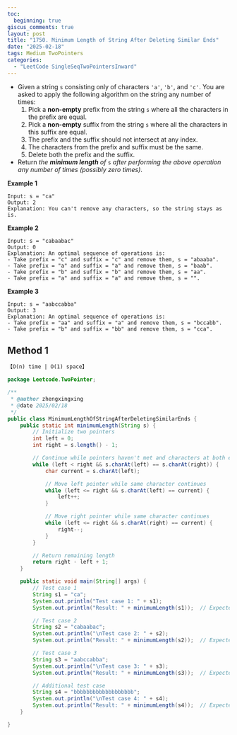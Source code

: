 ```yaml
---
toc:
  beginning: true
giscus_comments: true
layout: post
title: "1750. Minimum Length of String After Deleting Similar Ends"
date: "2025-02-18"
tags: Medium TwoPointers
categories:
  - "LeetCode SingleSeqTwoPointersInward"
---
```




- Given a string `s` consisting only of characters `'a'`, `'b'`, and `'c'`. You are asked to apply the following algorithm on the string any number of times:
  1. Pick a **non-empty** prefix from the string `s` where all the characters in the prefix are equal.
  2. Pick a **non-empty** suffix from the string `s` where all the characters in this suffix are equal.
  3. The prefix and the suffix should not intersect at any index.
  4. The characters from the prefix and suffix must be the same.
  5. Delete both the prefix and the suffix.
- Return *the **minimum length** of* `s` *after performing the above operation any number of times (possibly zero times)*.

**Example 1**

```
Input: s = "ca"
Output: 2
Explanation: You can't remove any characters, so the string stays as is.
```

**Example 2**

```
Input: s = "cabaabac"
Output: 0
Explanation: An optimal sequence of operations is:
- Take prefix = "c" and suffix = "c" and remove them, s = "abaaba".
- Take prefix = "a" and suffix = "a" and remove them, s = "baab".
- Take prefix = "b" and suffix = "b" and remove them, s = "aa".
- Take prefix = "a" and suffix = "a" and remove them, s = "".
```

**Example 3**

```
Input: s = "aabccabba"
Output: 3
Explanation: An optimal sequence of operations is:
- Take prefix = "aa" and suffix = "a" and remove them, s = "bccabb".
- Take prefix = "b" and suffix = "bb" and remove them, s = "cca".
```

## Method 1

```tex
【O(n) time | O(1) space】
```

```java
package Leetcode.TwoPointer;

/**
 * @author zhengxingxing
 * @date 2025/02/18
 */
public class MinimumLengthOfStringAfterDeletingSimilarEnds {
    public static int minimumLength(String s) {
        // Initialize two pointers
        int left = 0;
        int right = s.length() - 1;

        // Continue while pointers haven't met and characters at both ends are same
        while (left < right && s.charAt(left) == s.charAt(right)) {
            char current = s.charAt(left);

            // Move left pointer while same character continues
            while (left <= right && s.charAt(left) == current) {
                left++;
            }

            // Move right pointer while same character continues
            while (left <= right && s.charAt(right) == current) {
                right--;
            }
        }

        // Return remaining length
        return right - left + 1;
    }

    public static void main(String[] args) {
        // Test case 1
        String s1 = "ca";
        System.out.println("Test case 1: " + s1);
        System.out.println("Result: " + minimumLength(s1));  // Expected output: 2

        // Test case 2
        String s2 = "cabaabac";
        System.out.println("\nTest case 2: " + s2);
        System.out.println("Result: " + minimumLength(s2));  // Expected output: 0

        // Test case 3
        String s3 = "aabccabba";
        System.out.println("\nTest case 3: " + s3);
        System.out.println("Result: " + minimumLength(s3));  // Expected output: 3

        // Additional test case
        String s4 = "bbbbbbbbbbbbbbbbbbb";
        System.out.println("\nTest case 4: " + s4);
        System.out.println("Result: " + minimumLength(s4));  // Expected output: 0
    }

}

```





